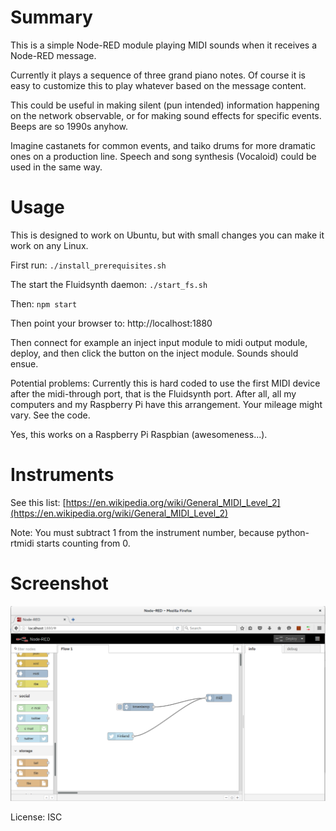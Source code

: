 Summary
=======

This is a simple Node-RED module playing MIDI sounds when it receives a Node-RED message.

Currently it plays a sequence of three grand piano notes. Of course it is easy to customize this to
play whatever based on the message content.

This could be useful in making silent (pun intended) information happening on the network observable, or
for making sound effects for specific events. Beeps are so 1990s anyhow.

Imagine castanets for common events, and taiko drums for more dramatic ones on a production line.
Speech and song synthesis (Vocaloid) could be used in the same way.

Usage
=====

This is designed to work on Ubuntu, but with small changes you can make it work on any Linux.

First run: `./install_prerequisites.sh`

The start the Fluidsynth daemon: `./start_fs.sh`

Then: `npm start`

Then point your browser to: http://localhost:1880

Then connect for example an inject input module to midi output module, deploy, and then click the button on the inject module.
Sounds should ensue.

Potential problems: Currently this is hard coded to use the first MIDI device after the midi-through port, that is the Fluidsynth port. After all, all my computers and my Raspberry Pi have this arrangement. Your mileage might vary. See the code.

Yes, this works on a Raspberry Pi Raspbian (awesomeness...).

Instruments
===========

See this list: [https://en.wikipedia.org/wiki/General_MIDI_Level_2](https://en.wikipedia.org/wiki/General_MIDI_Level_2)

Note: You must subtract 1 from the instrument number, because python-rtmidi starts counting from 0.

Screenshot
==========

![screenshot](./pics/midi.png)

License: ISC
